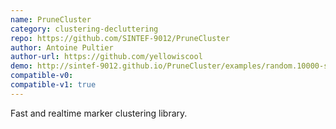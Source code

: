 ```yaml
---
name: PruneCluster
category: clustering-decluttering
repo: https://github.com/SINTEF-9012/PruneCluster
author: Antoine Pultier
author-url: https://github.com/yellowiscool
demo: http://sintef-9012.github.io/PruneCluster/examples/random.10000-size.html
compatible-v0:
compatible-v1: true
---
```


Fast and realtime marker clustering library.

